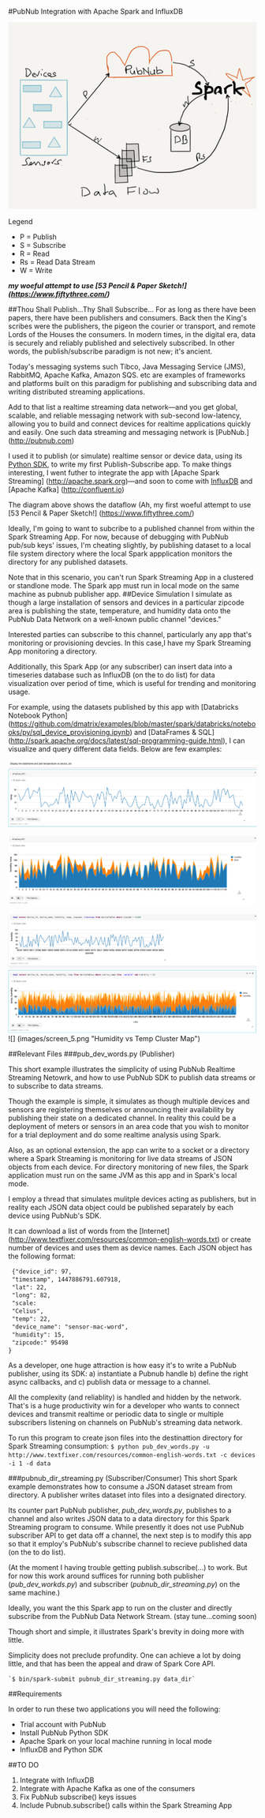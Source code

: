 #PubNub Integration with Apache Spark and InfluxDB

![](images/pubnub_spark.png "An Overview of Data Flow")

Legend
- P = Publish
- S = Subscribe
- R = Read
- Rs = Read Data Stream
- W = Write

***my woeful attempt to use [53 Pencil & Paper Sketch!] (https://www.fiftythree.com/)***

##Thou Shall Publish...Thy Shall Subscribe...
For as long as there have been papers, there have been publishers and consumers. 
Back then the King's scribes were the publishers, the pigeon the courier or transport, and remote Lords of the Houses the consumers. In modern times, in the digital era, data is securely and reliably published and selectively subscribed. In other words, the publish/subscribe paradigm is not new; it's ancient.

Today's messaging systems such Tibco, Java Messaging Service (JMS), RabbitMQ, Apache Kafka, Amazon SQS. etc are examples of frameworks and platforms built on this paradigm for publishing and subscribing data and writing distributed streaming applications.

Add to that list a realtime streaming data network—and you get global, scalable, and reliable messaging network with sub-second low-latency, allowing you to build and connect devices for realtime applications quickly and easily. One such data streaming and messaging network is [PubNub.] (http://pubnub.com)

I used it to publish (or simulate) realtime sensor or device data, using its [Python SDK](https://www.pubnub.com/developers/), to write my first Publish-Subscribe app. To make things interesting, I went futher to integrate the app with [Apache Spark Streaming] (http://apache.spark.org)—and soon to come with [InfluxDB](http://influxdb.com) and [Apache Kafka] (http://confluent.io)

The diagram above shows the dataflow (Ah, my first woeful attempt to use [53 Pencil & Paper Sketch!] (https://www.fiftythree.com/)

Ideally, I'm going to want to subcribe to a published channel from within the Spark Streaming App. For now, because of debugging with PubNub pub/sub keys' issues, I'm cheating slightly, by publishing dataset to a local file system directory where the local Spark appplication monitors the directory for any published datasets.

Note that in this scenario, you can't run Spark Streaming App in a clustered or standlone mode. The Spark app must run in local mode on the same machine as pubnub publisher app.
##Device Simulation
I simulate as though a large installation of sensors and devices in a particular zipcode area is publishing the state, temperature, and humidity data onto the PubNub Data Network on a well-known public channel "devices."

Interested parties can subscribe to this channel, particularly any app that's monitoring or provisioning devcies. In this case,I have my Spark Streaming App monitoring a directory.

Additionally, this Spark App (or any subscriber) can insert data into a timeseries database such as InfluxDB (on the to do list) for data visualization over period of time, which is useful for trending and monitoring usage.

For example, using the datasets published by this app with [Databricks Notebook Python] (https://github.com/dmatrix/examples/blob/master/spark/databricks/notebooks/py/sql_device_provisioning.ipynb) and [DataFrames & SQL] (http://spark.apache.org/docs/latest/sql-programming-guide.html), I can visualize and query different data fields. Below are few examples:


![](images/screen_3.png "Temperature vs Devices")

![](images/screen_1.png "Temperature, Humidity vs Devices")

![](images/screen_2.png "Humidity vs Zipcode")
![](images/screen_4.png "Humidity, Temp vs Device ID")
![] (images/screen_5.png "Humidity vs Temp Cluster Map")


##Relevant Files
###pub_dev_words.py (Publisher)

This short example illustrates the simplicity of using PubNub Realtime Streaming Netowrk,
and how to use PubNub SDK to publish data streams or to subscribe to data streams.

Though the example is simple, it simulates as though multiple devices and sensors are registering themselves or announcing their availability by publishing their state on a dedicated channel. In reality this could be a deployment of meters or sensors in an area code that you wish to monitor for a trial deployment and do some realtime analysis using Spark.

Also, as an optional extension, the app can write to a socket or a directory where a Spark Streaming is monitoring for live
 data streams of JSON objects from each device. For directory monitoring of new files, the Spark application must run on the same JVM as this app and in Spark's local mode.

I employ a thread that simulates mulitple devices acting as publishers, but in reality each JSON data object could be published separately by each device using PubNub's SDK. 

It can download a list of words from the [Internet] (http://www.textfixer.com/resources/common-english-words.txt) or create number of devices and uses them as device names. Each JSON object has the 
following format:

     {"device_id": 97, 
     "timestamp", 1447886791.607918,
     "lat": 22, 
     "long": 82, 
     "scale: 
     "Celius", 
     "temp": 22, 
     "device_name": "sensor-mac-word",
     "humidity": 15,
     "zipcode:" 95498
    }
As a developer, one huge attraction is how easy it's to write a PubNub publisher, using its SDK: a) instantiate a Pubnub handle b) define the right async callbacks, and c) publish data or message to a channel. 

All the complexity (and reliablity) is handled and hidden by the network. That's is a huge productivity win for a developer who wants to connect devices and transmit realtime or periodic data to single or multiple subscribers listening on channels on PubNub's streaming data network.

 To run this program to create json files into the destinattion directory for Spark Streaming consumption:
     `$ python pub_dev_words.py -u http://www.textfixer.com/resources/common-english-words.txt -c devices -i 1 -d data`

###pubnub_dir_streaming.py (Subscriber/Consumer)
 This short Spark example demonstrates how to consume a JSON dataset stream from directory. A publisher writes dataset into files into a designated directory.

Its counter part PubNub publisher, *pub_dev_words.py*, publishes to a channel and also writes JSON data to a data directory
for this Spark Streaming program to consume. While presently it does not use PubNub subscriber API to get data off a channel, the next step is to modify this app so that it employ's PubNub's subscribe channel to recieve published data (on the to do list).

(At the moment I having trouble getting publish.subscribe(...) to work. But for now this work around suffices for running both publisher (*pub_dev_workds.py*) and subscriber (*pubnub_dir_streaming.py*) on the same machine.)

Ideally, you want the this Spark app to run on the cluster and directly subscribe from the PubNub Data Network Stream.
(stay tune...coming soon)


Though short and simple, it illustrates Spark's brevity in doing more with little. 

Simplicity does not preclude profundity. One can achieve a lot by doing little, and that has been the appeal and draw of Spark Core API.

    `$ bin/spark-submit pubnub_dir_streaming.py data_dir`
##Requirements

In order to run these two applications you will need the following:
- Trial account with PubNub
- Install PubNub Python SDK 
- Apache Spark on your local machine running in local mode
- InfluxDB and Python SDK

##TO DO
1. Integrate with InfluxDB
2. Integrate with Apache Kafka as one of the consumers
4. Fix PubNub subscribe() keys issues
3. Include Pubnub.subscribe() calls within the Spark Streaming App
